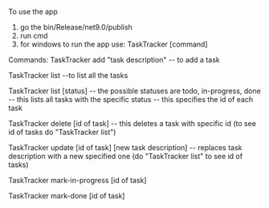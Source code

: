To use the app
1. go the bin/Release/net9.0/publish
2. run cmd
3. for windows to run the app use: TaskTracker [command]

Commands:
 TaskTracker add "task description"
    -- to add a task
    
 TaskTracker list
    --to list all the tasks
    
 TaskTracker list [status]
    -- the possible statuses are todo, in-progress, done
    -- this lists all tasks with the specific status
    -- this specifies the id of each task
    
 TaskTracker delete [id of task]
    -- this deletes a task with specific id (to see id of tasks do "TaskTracker list")
    
 TaskTracker update [id of task] [new task description]
    -- replaces task description with a new specified one (do "TaskTracker list" to see id of tasks)

 TaskTracker mark-in-progress [id of task]

 TaskTracker mark-done [id of task]
